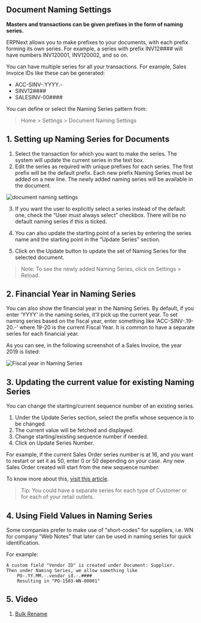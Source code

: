 ## Document Naming Settings

**Masters and transactions can be given prefixes in the form of naming series.**

ERPNext allows you to make prefixes to your documents, with each prefix forming its own series. For example, a series with prefix INV12#### will have numbers INV120001, INV120002, and so on.

You can have multiple series for all your transactions. For example, Sales Invoice IDs like these can be generated:

*   ACC-SINV-.YYYY.-
*   SINV12####
*   SALESINV-00####

You can define or select the Naming Series pattern from:

> Home > Settings > Document Naming Settings

## 1\. Setting up Naming Series for Documents

1.  Select the transaction for which you want to make the series. The system will update the current series in the text box.
2.  Edit the series as required with unique prefixes for each series. The first prefix will be the default prefix. Each new prefix Naming Series must be added on a new line. The newly added naming series will be available in the document.

![document naming settings](https://docs.erpnext.com/files/document_naming_settings.gif)

3.  If you want the user to explicitly select a series instead of the default one, check the “User must always select” checkbox. There will be no default naming series if this is ticked.
    
4.  You can also update the starting point of a series by entering the series name and the starting point in the “Update Series” section.
    
5.  Click on the Update button to update the set of Naming Series for the selected document.
    

> Note: To see the newly added Naming Series, click on Settings > Reload.

## 2\. Financial Year in Naming Series

You can also show the financial year in the Naming Series. By default, if you enter 'YYYY' in the naming series, it'll pick up the current year. To set naming series based on the fiscal year, enter something like 'ACC-SINV-.19-20.-' where 19-20 is the current Fiscal Year. It is common to have a separate series for each financial year.

As you can see, in the following screenshot of a Sales Invoice, the year 2019 is listed:

![Fiscal year in Naming Series](https://docs.erpnext.com/files/year-naming-series.png)

## 3\. Updating the current value for existing Naming Series

You can change the starting/current sequence number of an existing series.

1.  Under the Update Series section, select the prefix whose sequence is to be changed.
2.  The current value will be fetched and displayed.
3.  Change starting/existing sequence number if needed.
4.  Click on Update Series Number.

For example, if the current Sales Order series number is at 16, and you want to restart or set it as 50, enter 0 or 50 depending on your case. Any new Sales Order created will start from the new sequence number.

To know more about this, [visit this article](https://docs.erpnext.com/docs/v13/user/manual/en/setting-up/articles/naming-series-current-value).

> Tip: You could have a separate series for each type of Customer or for each of your retail outlets.

## 4\. Using Field Values in Naming Series

Some companies prefer to make use of "short-codes" for suppliers, i.e. WN for company "Web Notes" that later can be used in naming series for quick identification.

For example:

```
A custom field "Vendor ID" is created under Document: Supplier.
Then under Naming Series, we allow something like
    PO-.YY.MM.-.vendor_id.-.####
    Resulting in "PO-1503-WN-00001"
```

## 5\. Video

1.  [Bulk Rename](https://docs.erpnext.com/docs/v13/user/manual/en/setting-up/settings/bulk-rename)